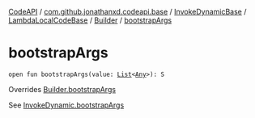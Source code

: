 [CodeAPI](../../../../index.md) / [com.github.jonathanxd.codeapi.base](../../../index.md) / [InvokeDynamicBase](../../index.md) / [LambdaLocalCodeBase](../index.md) / [Builder](index.md) / [bootstrapArgs](.)

# bootstrapArgs

`open fun bootstrapArgs(value: `[`List`](https://kotlinlang.org/api/latest/jvm/stdlib/kotlin.collections/-list/index.html)`<`[`Any`](https://kotlinlang.org/api/latest/jvm/stdlib/kotlin/-any/index.html)`>): S`

Overrides [Builder.bootstrapArgs](../../-lambda-method-ref-base/-builder/bootstrap-args.md)

See [InvokeDynamic.bootstrapArgs](../../../-invoke-dynamic/bootstrap-args.md)

